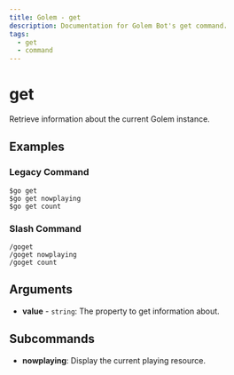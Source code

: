 ```yaml
---
title: Golem - get
description: Documentation for Golem Bot's get command.
tags:
  - get
  - command
---
```


# get 

Retrieve information about the current Golem instance.

## Examples

### Legacy Command

```
$go get
$go get nowplaying
$go get count
```

### Slash Command

```
/goget
/goget nowplaying
/goget count
```

## Arguments
- **value** - `string`: The property to get information about.

## Subcommands
- **nowplaying**: Display the current playing resource.


